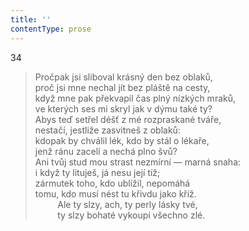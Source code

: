 ```yaml
---
title: ''
contentType: prose
---
```


34

> Pročpak jsi sliboval krásný den bez oblaků,  
> proč jsi mne nechal jít bez pláště na cesty,  
> když mne pak překvapil čas plný nízkých mraků,  
> ve kterých ses mi skryl jak v dýmu také ty?  
> Abys teď setřel déšť z mé rozpraskané tváře,  
> nestačí, jestliže zasvitneš z oblaků:  
> kdopak by chválil lék, kdo by stál o lékaře,  
> jenž ránu zacelí a nechá plno švů?  
> Ani tvůj stud mou strast nezmírní — marná snaha:  
> i když ty lituješ, já nesu její tíž;  
> zármutek toho, kdo ublížil, nepomáhá  
> tomu, kdo musí nést tu křivdu jako kříž.  
>          Ale ty slzy, ach, ty perly lásky tvé,  
>          ty slzy bohaté vykoupí všechno zlé.

